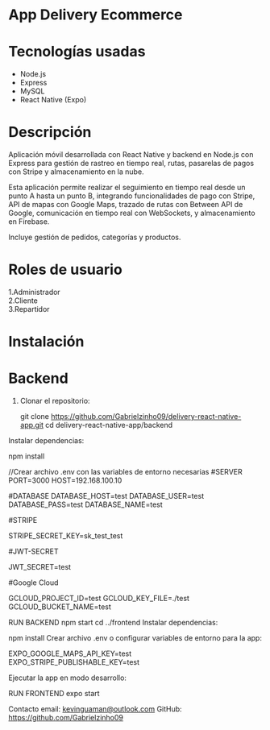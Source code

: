 # App Delivery Ecommerce

# Tecnologías usadas
- Node.js
- Express
- MySQL
- React Native (Expo)

# Descripción

Aplicación móvil desarrollada con React Native y backend en Node.js con Express para gestión de rastreo en tiempo real, rutas, pasarelas de pagos con Stripe y almacenamiento en la nube.

Esta aplicación permite realizar el seguimiento en tiempo real desde un punto A hasta un punto B, integrando funcionalidades de pago con Stripe, API de mapas con Google Maps, trazado de rutas con Between API de Google, comunicación en tiempo real con WebSockets, y almacenamiento en Firebase.

Incluye gestión de pedidos, categorías y productos.


# Roles de usuario

1.Administrador  
2.Cliente  
3.Repartidor  


# Instalación

# Backend

1. Clonar el repositorio:
   
   git clone https://github.com/Gabrielzinho09/delivery-react-native-app.git
   cd delivery-react-native-app/backend
   
Instalar dependencias:

npm install

//Crear archivo .env con las variables de entorno necesarias
#SERVER
PORT=3000
HOST=192.168.100.10

#DATABASE
DATABASE_HOST=test
DATABASE_USER=test
DATABASE_PASS=test
DATABASE_NAME=test

#STRIPE

STRIPE_SECRET_KEY=sk_test_test

#JWT-SECRET

JWT_SECRET=test


#Google Cloud

GCLOUD_PROJECT_ID=test
GCLOUD_KEY_FILE=./test
GCLOUD_BUCKET_NAME=test

RUN BACKEND
npm start
cd ../frontend
Instalar dependencias:


npm install
Crear archivo .env o configurar variables de entorno para la app:


EXPO_GOOGLE_MAPS_API_KEY=test
EXPO_STRIPE_PUBLISHABLE_KEY=test

Ejecutar la app en modo desarrollo:

RUN FRONTEND
expo start

Contacto
email: kevinguaman@outlook.com
GitHub: https://github.com/Gabrielzinho09